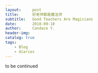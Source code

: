```yaml
---
layout:     post
title:      好老师都是魔法师 
subtitle:   Good Teachers Are Magicians
date:       2018-09-10
author:     Candace Y.
header-img: 
catalog: true
tags:
    - Blog
    - diaries
---
```


to be continued
